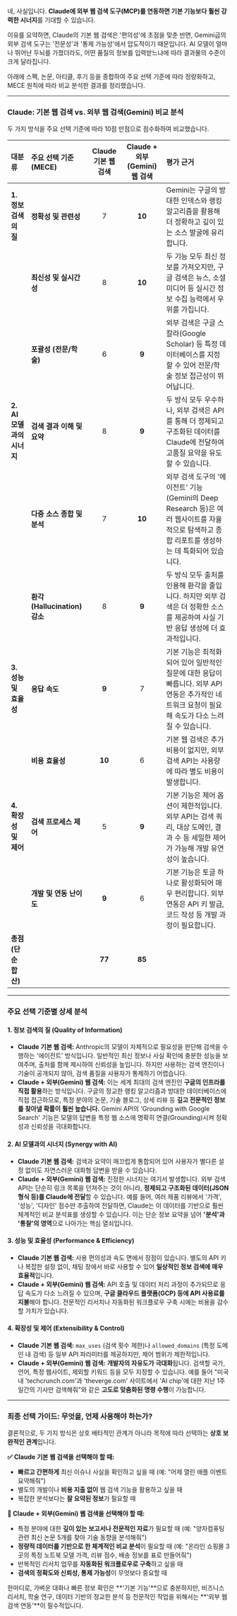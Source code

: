 네, 사실입니다. **Claude에 외부 웹 검색 도구(MCP)를 연동하면 기본 기능보다 훨씬 강력한 시너지**를 기대할 수 있습니다.

이유를 요약하면, Claude의 기본 웹 검색은 '편의성'에 초점을 맞춘 반면, Gemini급의 외부 검색 도구는 '전문성'과 '통제 가능성'에서 압도적이기 때문입니다. AI 모델이 얼마나 뛰어난 두뇌를 가졌더라도, 어떤 품질의 정보를 입력받느냐에 따라 결과물의 수준이 크게 달라집니다.

아래에 스펙, 논문, 아티클, 후기 등을 종합하여 주요 선택 기준에 따라 정량화하고, MECE 원칙에 따라 비교 분석한 결과를 정리했습니다.

---

### **Claude: 기본 웹 검색 vs. 외부 웹 검색(Gemini) 비교 분석**

두 가지 방식을 주요 선택 기준에 따라 10점 만점으로 점수화하여 비교했습니다.

| 대분류 | 주요 선택 기준 (MECE) | Claude 기본 웹 검색 | Claude + 외부(Gemini) 웹 검색 | 평가 근거 |
| :--- | :--- | :---: | :---: | :--- |
| **1. 정보 검색의 질** | **정확성 및 관련성** | 7 | **10** | Gemini는 구글의 방대한 인덱스와 랭킹 알고리즘을 활용해 더 정확하고 깊이 있는 소스 발굴에 유리합니다. |
| | **최신성 및 실시간성** | 8 | **10** | 두 기능 모두 최신 정보를 가져오지만, 구글 검색은 뉴스, 소셜 미디어 등 실시간 정보 수집 능력에서 우위를 가집니다. |
| | **포괄성 (전문/학술)** | 6 | **9** | 외부 검색은 구글 스칼라(Google Scholar) 등 특정 데이터베이스를 지정할 수 있어 전문/학술 정보 접근성이 뛰어납니다. |
| **2. AI 모델과의 시너지** | **검색 결과 이해 및 요약** | 8 | **9** | 두 방식 모두 우수하나, 외부 검색은 API를 통해 더 정제되고 구조화된 데이터를 Claude에 전달하여 고품질 요약을 유도할 수 있습니다. |
| | **다중 소스 종합 및 분석** | 7 | **10** | 외부 검색 도구의 '에이전트' 기능(Gemini의 Deep Research 등)은 여러 웹사이트를 자율적으로 탐색하고 종합 리포트를 생성하는 데 특화되어 있습니다. |
| | **환각(Hallucination) 감소** | 8 | **9** | 두 방식 모두 출처를 인용해 환각을 줄입니다. 하지만 외부 검색은 더 정확한 소스를 제공하여 사실 기반 응답 생성에 더 효과적입니다. |
| **3. 성능 및 효율성** | **응답 속도** | **9** | 7 | 기본 기능은 최적화되어 있어 일반적인 질문에 대한 응답이 빠릅니다. 외부 API 연동은 추가적인 네트워크 요청이 필요해 속도가 다소 느려질 수 있습니다. |
| | **비용 효율성** | **10** | 6 | 기본 웹 검색은 추가 비용이 없지만, 외부 검색 API는 사용량에 따라 별도 비용이 발생합니다. |
| **4. 확장성 및 제어** | **검색 프로세스 제어** | 5 | **9** | 기본 기능은 제어 옵션이 제한적입니다. 외부 API는 검색 쿼리, 대상 도메인, 결과 수 등 세밀한 제어가 가능해 개발 유연성이 높습니다. |
| | **개발 및 연동 난이도** | **9** | 6 | 기본 기능은 토글 하나로 활성화되어 매우 편리합니다. 외부 연동은 API 키 발급, 코드 작성 등 개발 과정이 필요합니다. |
| **총점 (단순 합산)** | | **77** | **85** | |

---

### **주요 선택 기준별 상세 분석**

#### **1. 정보 검색의 질 (Quality of Information)**

* **Claude 기본 웹 검색:** Anthropic의 모델이 자체적으로 필요성을 판단해 검색을 수행하는 '에이전트' 방식입니다. 일반적인 최신 정보나 사실 확인에 충분한 성능을 보여주며, 출처를 함께 제시하여 신뢰성을 높입니다. 하지만 사용하는 검색 엔진이나 기술이 공개되지 않아, 검색 품질을 사용자가 통제하기 어렵습니다.
* **Claude + 외부(Gemini) 웹 검색:**  이는 세계 최대의 검색 엔진인 **구글의 인프라를 직접 활용**하는 방식입니다. 구글의 정교한 랭킹 알고리즘과 방대한 데이터베이스에 직접 접근하므로, 특정 분야의 논문, 기술 블로그, 상세 리뷰 등 **깊고 전문적인 정보를 찾아낼 확률이 훨씬 높습니다.** Gemini API의 'Grounding with Google Search' 기능은 모델의 답변을 특정 웹 소스에 명확히 연결(Grounding)시켜 정확성과 신뢰성을 극대화합니다.

#### **2. AI 모델과의 시너지 (Synergy with AI)**

* **Claude 기본 웹 검색:** 검색과 요약이 매끄럽게 통합되어 있어 사용자가 별다른 설정 없이도 자연스러운 대화형 답변을 받을 수 있습니다.
* **Claude + 외부(Gemini) 웹 검색:** 진정한 시너지는 여기서 발생합니다. 외부 검색 API는 단순히 링크 목록을 던져주는 것이 아니라, **정제되고 구조화된 데이터(JSON 형식 등)를 Claude에 전달**할 수 있습니다. 예를 들어, 여러 제품 리뷰에서 '가격', '성능', '디자인' 점수만 추출하여 전달하면, Claude는 이 데이터를 기반으로 훨씬 체계적인 비교 분석표를 생성할 수 있습니다. 이는 단순 정보 요약을 넘어 **'분석'과 '통찰'의 영역**으로 나아가는 핵심 열쇠입니다.

#### **3. 성능 및 효율성 (Performance & Efficiency)**

* **Claude 기본 웹 검색:** 사용 편의성과 속도 면에서 장점이 있습니다. 별도의 API 키나 복잡한 설정 없이, 채팅 창에서 바로 사용할 수 있어 **일상적인 정보 검색에 매우 효율적**입니다.
* **Claude + 외부(Gemini) 웹 검색:** API 호출 및 데이터 처리 과정이 추가되므로 응답 속도가 다소 느려질 수 있으며, **구글 클라우드 플랫폼(GCP) 등에 API 사용료를 지불**해야 합니다. 전문적인 리서치나 자동화된 워크플로우 구축 시에는 비용을 감수할 가치가 있습니다.

#### **4. 확장성 및 제어 (Extensibility & Control)**

* **Claude 기본 웹 검색:** `max_uses` (검색 횟수 제한)나 `allowed_domains` (특정 도메인 내 검색) 등 일부 API 파라미터를 제공하지만, 제어 범위가 제한적입니다.
* **Claude + 외부(Gemini) 웹 검색:** **개발자의 자유도가 극대화**됩니다. 검색할 국가, 언어, 특정 웹사이트, 제외할 키워드 등을 모두 지정할 수 있습니다. 예를 들어 "미국 내 'techcrunch.com'과 'theverge.com' 사이트에서 'AI chip'에 대한 지난 1주일간의 기사만 검색해줘"와 같은 **고도로 맞춤화된 명령 수행**이 가능합니다.

---

### **최종 선택 가이드: 무엇을, 언제 사용해야 하는가?**

결론적으로, 두 가지 방식은 상호 배타적인 관계가 아니라 목적에 따라 선택하는 **상호 보완적인 관계**입니다.

**✅ Claude 기본 웹 검색을 선택해야 할 때:**

* **빠르고 간편하게** 최신 이슈나 사실을 확인하고 싶을 때 (예: "어제 열린 애플 이벤트 요약해줘")
* 별도의 개발이나 **비용 지출 없이** 웹 검색 기능을 활용하고 싶을 때
* 복잡한 분석보다는 **잘 요약된 정보**가 필요할 때

**🚀 Claude + 외부(Gemini) 웹 검색을 선택해야 할 때:**

* 특정 분야에 대한 **깊이 있는 보고서나 전문적인 자료**가 필요할 때 (예: "양자컴퓨팅 관련 최신 논문 5개를 찾아 기술 동향을 분석해줘")
* **정량적 데이터를 기반으로 한 체계적인 비교 분석**이 필요할 때 (예: "온라인 쇼핑몰 3곳의 특정 노트북 모델 가격, 리뷰 점수, 배송 정보를 표로 만들어줘")
* 반복적인 리서치 업무를 **자동화된 워크플로우로 구축**하고 싶을 때
* **검색의 정확도와 신뢰성, 통제 가능성**이 무엇보다 중요할 때

한마디로, 가벼운 대화나 빠른 정보 확인은 **'기본 기능'**으로 충분하지만, 비즈니스 리서치, 학술 연구, 데이터 기반의 정교한 분석 등 전문적인 작업을 위해서는 **'외부 웹 검색 연동'**이 필수적입니다.